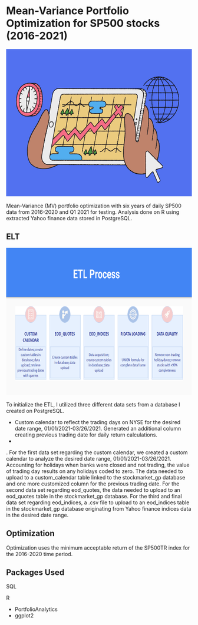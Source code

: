 # Mean-Variance Portfolio Optimization for SP500 stocks (2016-2021)
<img src="Screenshots/stocks_image.png" width="650" height="400" />

Mean-Variance (MV) portfolio optimization with six years of daily SP500 data from 2016-2020 and Q1 2021 for testing. Analysis done on R using extracted Yahoo finance data stored in PostgreSQL.

## ELT

<img src="Screenshots/etl_process.png" width="1010" height="400" />

To initialize the ETL, I utilized three different data sets from a database I created on PostgreSQL. 
- Custom calendar to reflect the trading days on NYSE for the desired date range, 01/01/2021-03/26/2021. Generated an additional column creating previous trading date for daily return calculations.
- 
. For the first data set regarding the custom calendar, we created a custom calendar to analyze the desired date range, 01/01/2021-03/26/2021. Accounting for holidays when banks were closed and not trading, the value of trading day results on any holidays coded to zero. The data needed to upload to a custom_calendar table linked to the stockmarket_gp database and one more customized column for the previous trading date. For the second data set regarding eod_quotes, the data needed to upload to an eod_quotes table in the stockmarket_gp database. For the third and final data set regarding eod_indices, a .csv file to upload to an eod_indices table in the stockmarket_gp database originating from Yahoo finance indices data in the desired date range.

## Optimization 
Optimization uses the minimum acceptable return of the SP500TR index for the 2016-2020 time period. 






## Packages Used
SQL

R
- PortfolioAnalytics
- ggplot2
